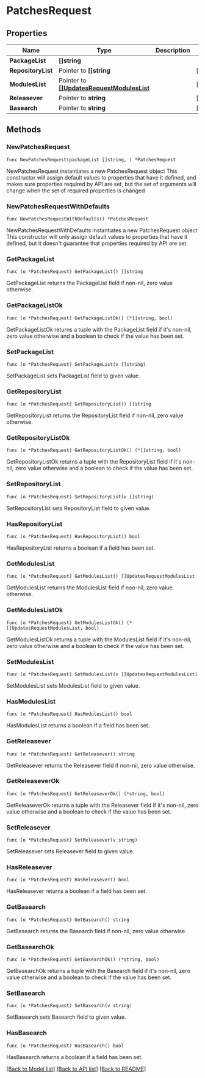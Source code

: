 # PatchesRequest

## Properties

Name | Type | Description | Notes
------------ | ------------- | ------------- | -------------
**PackageList** | **[]string** |  | 
**RepositoryList** | Pointer to **[]string** |  | [optional] 
**ModulesList** | Pointer to [**[]UpdatesRequestModulesList**](UpdatesRequest_modules_list.md) |  | [optional] 
**Releasever** | Pointer to **string** |  | [optional] 
**Basearch** | Pointer to **string** |  | [optional] 

## Methods

### NewPatchesRequest

`func NewPatchesRequest(packageList []string, ) *PatchesRequest`

NewPatchesRequest instantiates a new PatchesRequest object
This constructor will assign default values to properties that have it defined,
and makes sure properties required by API are set, but the set of arguments
will change when the set of required properties is changed

### NewPatchesRequestWithDefaults

`func NewPatchesRequestWithDefaults() *PatchesRequest`

NewPatchesRequestWithDefaults instantiates a new PatchesRequest object
This constructor will only assign default values to properties that have it defined,
but it doesn't guarantee that properties required by API are set

### GetPackageList

`func (o *PatchesRequest) GetPackageList() []string`

GetPackageList returns the PackageList field if non-nil, zero value otherwise.

### GetPackageListOk

`func (o *PatchesRequest) GetPackageListOk() (*[]string, bool)`

GetPackageListOk returns a tuple with the PackageList field if it's non-nil, zero value otherwise
and a boolean to check if the value has been set.

### SetPackageList

`func (o *PatchesRequest) SetPackageList(v []string)`

SetPackageList sets PackageList field to given value.


### GetRepositoryList

`func (o *PatchesRequest) GetRepositoryList() []string`

GetRepositoryList returns the RepositoryList field if non-nil, zero value otherwise.

### GetRepositoryListOk

`func (o *PatchesRequest) GetRepositoryListOk() (*[]string, bool)`

GetRepositoryListOk returns a tuple with the RepositoryList field if it's non-nil, zero value otherwise
and a boolean to check if the value has been set.

### SetRepositoryList

`func (o *PatchesRequest) SetRepositoryList(v []string)`

SetRepositoryList sets RepositoryList field to given value.

### HasRepositoryList

`func (o *PatchesRequest) HasRepositoryList() bool`

HasRepositoryList returns a boolean if a field has been set.

### GetModulesList

`func (o *PatchesRequest) GetModulesList() []UpdatesRequestModulesList`

GetModulesList returns the ModulesList field if non-nil, zero value otherwise.

### GetModulesListOk

`func (o *PatchesRequest) GetModulesListOk() (*[]UpdatesRequestModulesList, bool)`

GetModulesListOk returns a tuple with the ModulesList field if it's non-nil, zero value otherwise
and a boolean to check if the value has been set.

### SetModulesList

`func (o *PatchesRequest) SetModulesList(v []UpdatesRequestModulesList)`

SetModulesList sets ModulesList field to given value.

### HasModulesList

`func (o *PatchesRequest) HasModulesList() bool`

HasModulesList returns a boolean if a field has been set.

### GetReleasever

`func (o *PatchesRequest) GetReleasever() string`

GetReleasever returns the Releasever field if non-nil, zero value otherwise.

### GetReleaseverOk

`func (o *PatchesRequest) GetReleaseverOk() (*string, bool)`

GetReleaseverOk returns a tuple with the Releasever field if it's non-nil, zero value otherwise
and a boolean to check if the value has been set.

### SetReleasever

`func (o *PatchesRequest) SetReleasever(v string)`

SetReleasever sets Releasever field to given value.

### HasReleasever

`func (o *PatchesRequest) HasReleasever() bool`

HasReleasever returns a boolean if a field has been set.

### GetBasearch

`func (o *PatchesRequest) GetBasearch() string`

GetBasearch returns the Basearch field if non-nil, zero value otherwise.

### GetBasearchOk

`func (o *PatchesRequest) GetBasearchOk() (*string, bool)`

GetBasearchOk returns a tuple with the Basearch field if it's non-nil, zero value otherwise
and a boolean to check if the value has been set.

### SetBasearch

`func (o *PatchesRequest) SetBasearch(v string)`

SetBasearch sets Basearch field to given value.

### HasBasearch

`func (o *PatchesRequest) HasBasearch() bool`

HasBasearch returns a boolean if a field has been set.


[[Back to Model list]](../README.md#documentation-for-models) [[Back to API list]](../README.md#documentation-for-api-endpoints) [[Back to README]](../README.md)


